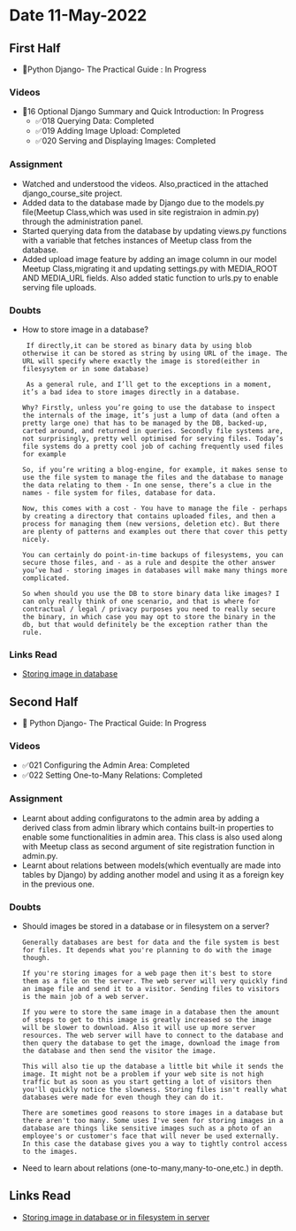 # Date 11-May-2022

## First Half

- 🔄Python Django- The Practical Guide : In Progress

### Videos

- 🔄16 Optional Django Summary and Quick Introduction: In Progress
  - ✅018 Querying Data: Completed
  - ✅019 Adding Image Upload: Completed
  - ✅020 Serving and Displaying Images: Completed

### Assignment

- Watched and understood the videos. Also,practiced in the attached django_course_site project.
- Added data to the database made by Django due to the models.py file(Meetup Class,which was used in site registraion in admin.py) through the administration panel.
- Started querying data from the database by updating views.py functions with a variable that fetches instances of Meetup class from the database.
- Added upload image feature by adding an image column in our model Meetup Class,migrating it and updating settings.py with MEDIA_ROOT AND MEDIA_URL fields. Also added static function to urls.py to enable serving file uploads.

### Doubts

- How to store image in a database?

  ```
   If directly,it can be stored as binary data by using blob otherwise it can be stored as string by using URL of the image. The URL will specify where exactly the image is stored(either in filesysytem or in some database)

   As a general rule, and I’ll get to the exceptions in a moment, it’s a bad idea to store images directly in a database.

  Why? Firstly, unless you’re going to use the database to inspect the internals of the image, it’s just a lump of data (and often a pretty large one) that has to be managed by the DB, backed-up, carted around, and returned in queries. Secondly file systems are, not surprisingly, pretty well optimised for serving files. Today’s file systems do a pretty cool job of caching frequently used files for example

  So, if you’re writing a blog-engine, for example, it makes sense to use the file system to manage the files and the database to manage the data relating to them - In one sense, there’s a clue in the names - file system for files, database for data.

  Now, this comes with a cost - You have to manage the file - perhaps by creating a directory that contains uploaded files, and then a process for managing them (new versions, deletion etc). But there are plenty of patterns and examples out there that cover this petty nicely.

  You can certainly do point-in-time backups of filesystems, you can secure those files, and - as a rule and despite the other answer you’ve had - storing images in databases will make many things more complicated.

  So when should you use the DB to store binary data like images? I can only really think of one scenario, and that is where for contractual / legal / privacy purposes you need to really secure the binary, in which case you may opt to store the binary in the db, but that would definitely be the exception rather than the rule.

  ```

### Links Read

- [Storing image in database](https://www.quora.com/What-is-the-best-approach-to-store-image-into-SQLite)

## Second Half

- 🔄 Python Django- The Practical Guide: In Progress

### Videos

- ✅021 Configuring the Admin Area: Completed
- ✅022 Setting One-to-Many Relations: Completed

### Assignment

- Learnt about adding configuratons to the admin area by adding a derived class from admin library which contains built-in properties to enable some functionalities in admin area. This class is also used along with Meetup class as second argument of site registration function in admin.py.
- Learnt about relations between models(which eventually are made into tables by Django) by adding another model and using it as a foreign key in the previous one.

### Doubts

- Should images be stored in a database or in filesystem on a server?

  ```
  Generally databases are best for data and the file system is best for files. It depends what you're planning to do with the image though.

  If you're storing images for a web page then it's best to store them as a file on the server. The web server will very quickly find an image file and send it to a visitor. Sending files to visitors is the main job of a web server.

  If you were to store the same image in a database then the amount of steps to get to this image is greatly increased so the image will be slower to download. Also it will use up more server resources. The web server will have to connect to the database and then query the database to get the image, download the image from the database and then send the visitor the image.

  This will also tie up the database a little bit while it sends the image. It might not be a problem if your web site is not high traffic but as soon as you start getting a lot of visitors then you'll quickly notice the slowness. Storing files isn't really what databases were made for even though they can do it.

  There are sometimes good reasons to store images in a database but there aren't too many. Some uses I've seen for storing images in a database are things like sensitive images such as a photo of an employee's or customer's face that will never be used externally. In this case the database gives you a way to tightly control access to the images.

  ```

- Need to learn about relations (one-to-many,many-to-one,etc.) in depth.

## Links Read

- [Storing image in database or in filesystem in server](https://teamtreehouse.com/community/storing-image-in-database-compare-with-storing-at-the-folder-server#:~:text=Generally%20databases%20are%20best%20for,send%20it%20to%20a%20visitor.)

